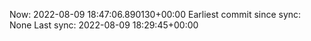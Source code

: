 Now: 2022-08-09 18:47:06.890130+00:00 Earliest commit since sync: None Last sync: 2022-08-09 18:29:45+00:00

